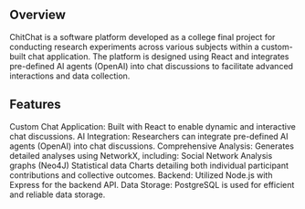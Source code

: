 ## Overview
ChitChat is a software platform developed as a college final project for conducting research experiments across various subjects within a custom-built chat application. The platform is designed using React and integrates pre-defined AI agents (OpenAI) into chat discussions to facilitate advanced interactions and data collection.

## Features
Custom Chat Application: Built with React to enable dynamic and interactive chat discussions.
AI Integration: Researchers can integrate pre-defined AI agents (OpenAI) into chat discussions.
Comprehensive Analysis: Generates detailed analyses using NetworkX, including:
Social Network Analysis graphs (Neo4J)
Statistical data
Charts detailing both individual participant contributions and collective outcomes.
Backend: Utilized Node.js with Express for the backend API.
Data Storage: PostgreSQL is used for efficient and reliable data storage.
